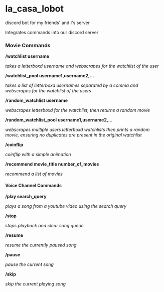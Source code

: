 # la_casa_lobot
discord bot for my friends' and I's server

Integrates commands into our discord server

### Movie Commands

**/watchlist username**

*takes a letterboxd username and webscrapes for the watchlist of the user*

**/watchlist_pool username1,username2,...**

*takes a list of letterboxd usernames separated by a comma and webscrapes for the watchlist of the users*

**/random_watchlist username**

*webscrapes letterboxd for the watchlist, then returns a random movie*

**/random_watchlist_pool username1,username2,...**

*webscrapes multiple users letterboxd watchlists then prints a random movie, ensuring no duplicates are present in the original watchlist*

**/coinflip**

*coinflip with a simple animation*

**/recommend movie_title number_of_movies**

*recommend a list of movies*

#### Voice Channel Commands

**/play search_query**

*plays a song from a youtube video using the search query*

**/stop**

*stops playback and clear song queue*

**/resume**

*resume the currently paused song*

**/pause**

*pause the current song*

**/skip**

*skip the current playing song*
